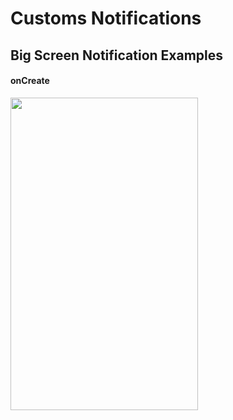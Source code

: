 <h1>Customs Notifications</h1>
<h2>Big Screen Notification Examples</h2>
<h4>onCreate</h4>
<img src="https://github.com/laidbackvalen/Custom-Notification/assets/91414069/e3340db3-d9dd-4fb7-890c-d609eab9ada7" style="width:300px; height : 500px;"/>
